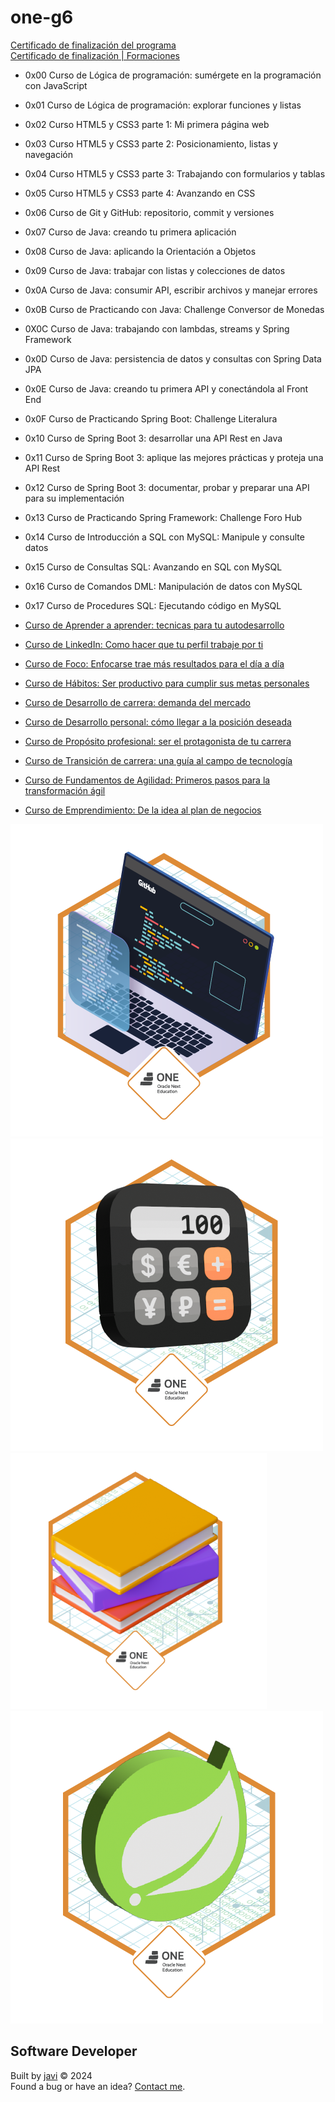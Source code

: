 # one-g6
[Certificado de finalización del programa](./certificate-one_g6.pdf)  
[Certificado de finalización | Formaciones](https://app.aluracursos.com/user/javierandres-DEV/fullCertificate/89f171c037d10e93533fc2ab168326b6)

- 0x00 Curso de Lógica de programación: sumérgete en la programación con JavaScript
- 0x01 Curso de Lógica de programación: explorar funciones y listas
- 0x02 Curso HTML5 y CSS3 parte 1: Mi primera página web
- 0x03 Curso HTML5 y CSS3 parte 2: Posicionamiento, listas y navegación
- 0x04 Curso HTML5 y CSS3 parte 3: Trabajando con formularios y tablas
- 0x05 Curso HTML5 y CSS3 parte 4: Avanzando en CSS
- 0x06 Curso de Git y GitHub: repositorio, commit y versiones
- 0x07 Curso de Java: creando tu primera aplicación
- 0x08 Curso de Java: aplicando la Orientación a Objetos
- 0x09 Curso de Java: trabajar con listas y colecciones de datos
- 0x0A Curso de Java: consumir API, escribir archivos y manejar errores
- 0x0B Curso de Practicando con Java: Challenge Conversor de Monedas
- 0X0C Curso de Java: trabajando con lambdas, streams y Spring Framework
- 0x0D Curso de Java: persistencia de datos y consultas con Spring Data JPA
- 0x0E Curso de Java: creando tu primera API y conectándola al Front End
- 0x0F Curso de Practicando Spring Boot: Challenge Literalura
- 0x10 Curso de Spring Boot 3: desarrollar una API Rest en Java
- 0x11 Curso de Spring Boot 3: aplique las mejores prácticas y proteja una API Rest
- 0x12 Curso de Spring Boot 3: documentar, probar y preparar una API para su implementación
- 0x13 Curso de Practicando Spring Framework: Challenge Foro Hub
- 0x14 Curso de Introducción a SQL con MySQL: Manipule y consulte datos
- 0x15 Curso de Consultas SQL: Avanzando en SQL con MySQL
- 0x16 Curso de Comandos DML: Manipulación de datos con MySQL
- 0x17 Curso de Procedures SQL: Ejecutando código en MySQL

- [Curso de Aprender a aprender: tecnicas para tu autodesarrollo](./docs/aprender_a_aprender.md)
- [Curso de LinkedIn: Como hacer que tu perfil trabaje por ti](./docs/linkedin.md)
- [Curso de Foco: Enfocarse trae más resultados para el día a día](./docs/foco.md)
- [Curso de Hábitos: Ser productivo para cumplir sus metas personales](./docs/habitos.md)
- [Curso de Desarrollo de carrera: demanda del mercado](./docs/desarrollo_de_carrera.md)
- [Curso de Desarrollo personal: cómo llegar a la posición deseada](./docs/desarrollo_personal.md)
- [Curso de Propósito profesional: ser el protagonista de tu carrera](./docs/proposito_profesional.md)
- [Curso de Transición de carrera: una guía al campo de tecnología](./docs/transicion_de_carrera.md)
- [Curso de Fundamentos de Agilidad: Primeros pasos para la transformación ágil](./docs/fundamentos_de_agilidad.md)
- [Curso de Emprendimiento: De la idea al plan de negocios](./docs/emprendimiento.md)

![Badge Encryptor](./badges/badge-encryptor.png)
![Badge Conversor](./badges/badge-conversor.png)
![Badge Literalura](./badges/badge-literalura.png)
![Badge Foro Hub](./badges/badge-foro_hub.png)
## Software Developer
Built by [javi](https://github.com/javierandres-dev/) :copyright: 2024  
Found a bug or have an idea? [Contact me](https://www.linkedin.com/in/javierandres-dev/).
